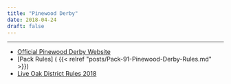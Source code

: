 ```yaml
---
title: "Pinewood Derby"
date: 2018-04-24
draft: false
---
```

---
 * [Official Pinewood Derby Website](http://www.pinewoodderby.org/)
 * [Pack Rules] ( {{< relref "posts/Pack-91-Pinewood-Derby-Rules.md" >}})
 * [Live Oak District Rules 2018](/files/2018_LiveOakDistrict_DerbyRules.pdf)
